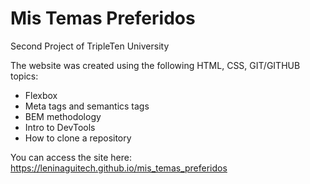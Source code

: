 # Mis Temas Preferidos

Second Project of TripleTen University

The website was created using the following HTML, CSS, GIT/GITHUB topics:

- Flexbox
- Meta tags and semantics tags
- BEM methodology
- Intro to DevTools
- How to clone a repository

You can access the site here: https://leninaguitech.github.io/mis_temas_preferidos
